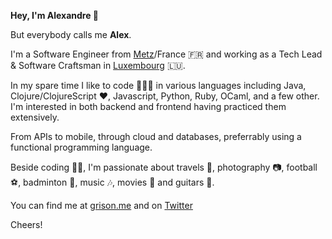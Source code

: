 **Hey, I'm Alexandre 👋**

But everybody calls me **Alex**.

I'm a Software Engineer from [Metz](https://metz.fr/)/France 🇫🇷 and working as a Tech Lead & Software Craftsman in [Luxembourg](https://luxembourg.public.lu) 🇱🇺.

In my spare time I like to code 👨🏻‍💻 in various languages including Java, Clojure/ClojureScript ❤️, Javascript, Python, Ruby, OCaml, and a few other. 
I'm interested in both backend and frontend having practiced them extensively.

From APIs to mobile, through cloud and databases, preferrably using a functional programming language.

Beside coding 👨‍💻, I'm passionate about travels 🌄, photography 📷, football ⚽, badminton 🏸, music 🎶, movies 🎥 and guitars 🎸. 

You can find me at [grison.me](https://grison.me) and on [Twitter](https://twitter.com/algrison)

Cheers!
